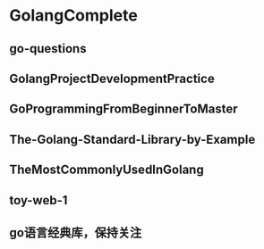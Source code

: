 # GolangComplete

## go-questions

## GolangProjectDevelopmentPractice

## GoProgrammingFromBeginnerToMaster

## The-Golang-Standard-Library-by-Example

## TheMostCommonlyUsedInGolang

## toy-web-1

## go语言经典库，保持关注
